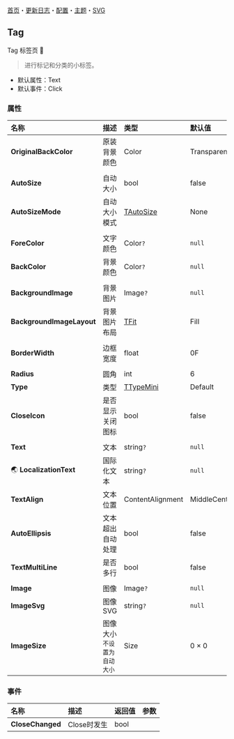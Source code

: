 ﻿[首页](../Home.md)・[更新日志](../UpdateLog.md)・[配置](../Config.md)・[主题](../Theme.md)・[SVG](../SVG.md)

## Tag

Tag 标签页 👚

> 进行标记和分类的小标签。

- 默认属性：Text
- 默认事件：Click

### 属性

名称 | 描述 | 类型 | 默认值 |
:--|:--|:--|:--|
**OriginalBackColor** | 原装背景颜色 | Color | Transparent |
||||
**AutoSize** | 自动大小 | bool | false |
**AutoSizeMode** | 自动大小模式 | [TAutoSize](Enum.md#tautosize) | None |
||||
**ForeColor** | 文字颜色 | Color`?` | `null` |
**BackColor** | 背景颜色 | Color`?` | `null` |
||||
**BackgroundImage** | 背景图片 | Image`?` | `null` |
**BackgroundImageLayout** | 背景图片布局 | [TFit](Enum.md#tfit) | Fill |
||||
**BorderWidth** | 边框宽度 | float | 0F |
||||
**Radius** | 圆角 | int | 6 |
**Type** | 类型 | [TTypeMini](Enum.md#ttypemini) | Default |
**CloseIcon** | 是否显示关闭图标 | bool | false |
||||
**Text** | 文本 | string`?` | `null` |
🌏 **LocalizationText** | 国际化文本 | string`?` | `null` |
**TextAlign** | 文本位置 | ContentAlignment | MiddleCenter |
**AutoEllipsis** | 文本超出自动处理 | bool | false |
**TextMultiLine** | 是否多行 | bool | false |
||||
**Image** | 图像 | Image`?` | `null` |
**ImageSvg** | 图像SVG | string`?` | `null` |
**ImageSize** | 图像大小 `不设置为自动大小` | Size | 0 × 0 |

### 事件

名称 | 描述 | 返回值 | 参数 |
:--|:--|:--|:--|
**CloseChanged** | Close时发生 | bool ||